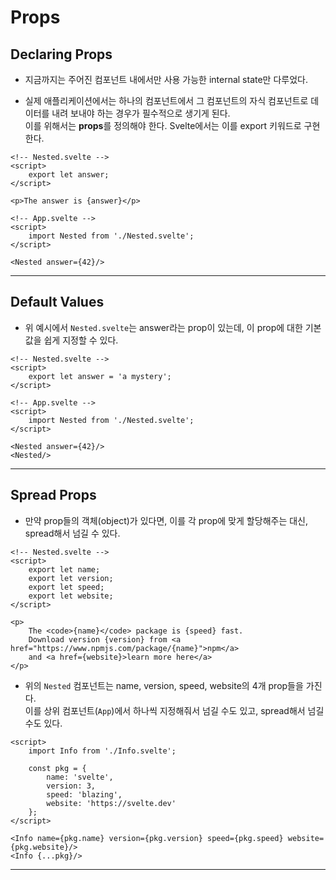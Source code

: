 # Props

## Declaring Props

- 지금까지는 주어진 컴포넌트 내에서만 사용 가능한 internal state만 다루었다.

- 실제 애플리케이션에서는 하나의 컴포넌트에서 그 컴포넌트의 자식 컴포넌트로 데이터를 내려 보내야 하는 경우가 필수적으로 생기게 된다.  
  이를 위해서는 **props**를 정의해야 한다. Svelte에서는 이를 export 키워드로 구현한다.

```svelte
<!-- Nested.svelte -->
<script>
	export let answer;
</script>

<p>The answer is {answer}</p>

<!-- App.svelte -->
<script>
	import Nested from './Nested.svelte';
</script>

<Nested answer={42}/>
```

---

## Default Values

- 위 예시에서 `Nested.svelte`는 answer라는 prop이 있는데, 이 prop에 대한 기본값을 쉽게 지정할 수 있다.

```svelte
<!-- Nested.svelte -->
<script>
	export let answer = 'a mystery';
</script>

<!-- App.svelte -->
<script>
	import Nested from './Nested.svelte';
</script>

<Nested answer={42}/>
<Nested/>
```

---

## Spread Props

- 만약 prop들의 객체(object)가 있다면, 이를 각 prop에 맞게 할당해주는 대신, spread해서 넘길 수 있다.

```svelte
<!-- Nested.svelte -->
<script>
	export let name;
	export let version;
	export let speed;
	export let website;
</script>

<p>
	The <code>{name}</code> package is {speed} fast.
	Download version {version} from <a href="https://www.npmjs.com/package/{name}">npm</a>
	and <a href={website}>learn more here</a>
</p>
```

- 위의 `Nested` 컴포넌트는 name, version, speed, website의 4개 prop들을 가진다.  
  이를 상위 컴포넌트(`App`)에서 하나씩 지정해줘서 넘길 수도 있고, spread해서 넘길 수도 있다.

```svelte
<script>
	import Info from './Info.svelte';

	const pkg = {
		name: 'svelte',
		version: 3,
		speed: 'blazing',
		website: 'https://svelte.dev'
	};
</script>

<Info name={pkg.name} version={pkg.version} speed={pkg.speed} website={pkg.website}/>
<Info {...pkg}/>
```

---
